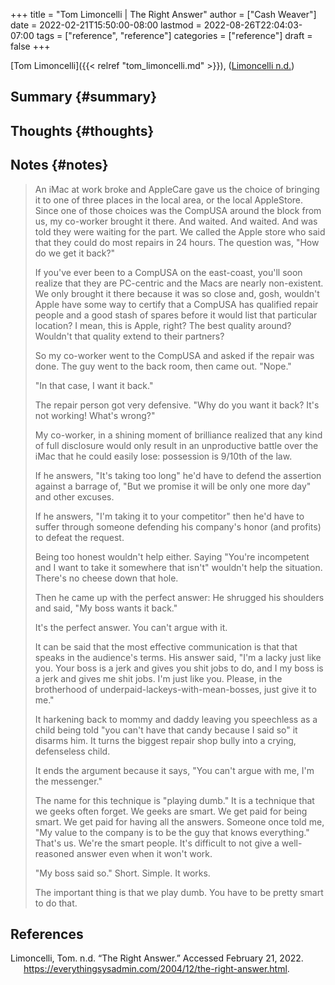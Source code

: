 +++
title = "Tom Limoncelli | The Right Answer"
author = ["Cash Weaver"]
date = 2022-02-21T15:50:00-08:00
lastmod = 2022-08-26T22:04:03-07:00
tags = ["reference", "reference"]
categories = ["reference"]
draft = false
+++

[Tom Limoncelli]({{< relref "tom_limoncelli.md" >}}), (<a href="#citeproc_bib_item_1">Limoncelli n.d.</a>)


## Summary {#summary}


## Thoughts {#thoughts}


## Notes {#notes}

> An iMac at work broke and AppleCare gave us the choice of bringing it to one of three places in the local area, or the local AppleStore. Since one of those choices was the CompUSA around the block from us, my co-worker brought it there. And waited. And waited. And was told they were waiting for the part. We called the Apple store who said that they could do most repairs in 24 hours. The question was, "How do we get it back?"
>
> If you've ever been to a CompUSA on the east-coast, you'll soon realize that they are PC-centric and the Macs are nearly non-existent. We only brought it there because it was so close and, gosh, wouldn't Apple have some way to certify that a CompUSA has qualified repair people and a good stash of spares before it would list that particular location? I mean, this is Apple, right? The best quality around? Wouldn't that quality extend to their partners?
>
> So my co-worker went to the CompUSA and asked if the repair was done. The guy went to the back room, then came out. "Nope."
>
> "In that case, I want it back."
>
> The repair person got very defensive. "Why do you want it back? It's not working! What's wrong?"
>
> My co-worker, in a shining moment of brilliance realized that any kind of full disclosure would only result in an unproductive battle over the iMac that he could easily lose: possession is 9/10th of the law.
>
> If he answers, "It's taking too long" he'd have to defend the assertion against a barrage of, "But we promise it will be only one more day" and other excuses.
>
> If he answers, "I'm taking it to your competitor" then he'd have to suffer through someone defending his company's honor (and profits) to defeat the request.
>
> Being too honest wouldn't help either. Saying "You're incompetent and I want to take it somewhere that isn't" wouldn't help the situation. There's no cheese down that hole.
>
> Then he came up with the perfect answer: He shrugged his shoulders and said, "My boss wants it back."
>
> It's the perfect answer. You can't argue with it.
>
> It can be said that the most effective communication is that that speaks in the audience's terms. His answer said, "I'm a lacky just like you. Your boss is a jerk and gives you shit jobs to do, and I my boss is a jerk and gives me shit jobs. I'm just like you. Please, in the brotherhood of underpaid-lackeys-with-mean-bosses, just give it to me."
>
> It harkening back to mommy and daddy leaving you speechless as a child being told "you can't have that candy because I said so" it disarms him. It turns the biggest repair shop bully into a crying, defenseless child.
>
> It ends the argument because it says, "You can't argue with me, I'm the messenger."
>
> The name for this technique is "playing dumb." It is a technique that we geeks often forget. We geeks are smart. We get paid for being smart. We get paid for having all the answers. Someone once told me, "My value to the company is to be the guy that knows everything." That's us. We're the smart people. It's difficult to not give a well-reasoned answer even when it won't work.
>
> "My boss said so." Short. Simple. It works.
>
> The important thing is that we play dumb. You have to be pretty smart to do that.

## References

<style>.csl-entry{text-indent: -1.5em; margin-left: 1.5em;}</style><div class="csl-bib-body">
  <div class="csl-entry"><a id="citeproc_bib_item_1"></a>Limoncelli, Tom. n.d. “The Right Answer.” Accessed February 21, 2022. <a href="https://everythingsysadmin.com/2004/12/the-right-answer.html">https://everythingsysadmin.com/2004/12/the-right-answer.html</a>.</div>
</div>
